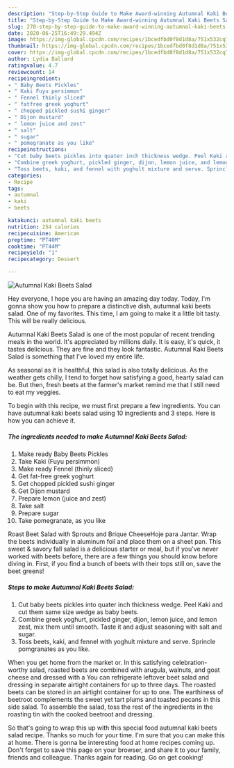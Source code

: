 ```yaml
---
description: "Step-by-Step Guide to Make Award-winning Autumnal Kaki Beets Salad"
title: "Step-by-Step Guide to Make Award-winning Autumnal Kaki Beets Salad"
slug: 270-step-by-step-guide-to-make-award-winning-autumnal-kaki-beets-salad
date: 2020-06-25T16:49:29.494Z
image: https://img-global.cpcdn.com/recipes/1bcedfbd0f8d1d8a/751x532cq70/autumnal-kaki-beets-salad-recipe-main-photo.jpg
thumbnail: https://img-global.cpcdn.com/recipes/1bcedfbd0f8d1d8a/751x532cq70/autumnal-kaki-beets-salad-recipe-main-photo.jpg
cover: https://img-global.cpcdn.com/recipes/1bcedfbd0f8d1d8a/751x532cq70/autumnal-kaki-beets-salad-recipe-main-photo.jpg
author: Lydia Ballard
ratingvalue: 4.7
reviewcount: 14
recipeingredient:
- " Baby Beets Pickles"
- " Kaki Fuyu persimmon"
- " Fennel thinly sliced"
- " fatfree greek yoghurt"
- " chopped pickled sushi ginger"
- " Dijon mustard"
- " lemon juice and zest"
- " salt"
- " sugar"
- " pomegranate as you like"
recipeinstructions:
- "Cut baby beets pickles into quater inch thickness wedge. Peel Kaki and cut them same size wedge as baby beets."
- "Combine greek yoghurt, pickled ginger, dijon, lemon juice, and lemon zest, mix them until smooth. Taste it and adjust seasoning with salt and sugar."
- "Toss beets, kaki, and fennel with yoghult mixture and serve. Sprincle pomgranates as you like."
categories:
- Recipe
tags:
- autumnal
- kaki
- beets

katakunci: autumnal kaki beets 
nutrition: 254 calories
recipecuisine: American
preptime: "PT40M"
cooktime: "PT44M"
recipeyield: "1"
recipecategory: Dessert

---
```



![Autumnal Kaki Beets Salad](https://img-global.cpcdn.com/recipes/1bcedfbd0f8d1d8a/751x532cq70/autumnal-kaki-beets-salad-recipe-main-photo.jpg)

Hey everyone, I hope you are having an amazing day today. Today, I'm gonna show you how to prepare a distinctive dish, autumnal kaki beets salad. One of my favorites. This time, I am going to make it a little bit tasty. This will be really delicious.

Autumnal Kaki Beets Salad is one of the most popular of recent trending meals in the world. It's appreciated by millions daily. It is easy, it's quick, it tastes delicious. They are fine and they look fantastic. Autumnal Kaki Beets Salad is something that I've loved my entire life.

As seasonal as it is healthful, this salad is also totally delicious. As the weather gets chilly, I tend to forget how satisfying a good, hearty salad can be. But then, fresh beets at the farmer&#39;s market remind me that I still need to eat my veggies.


To begin with this recipe, we must first prepare a few ingredients. You can have autumnal kaki beets salad using 10 ingredients and 3 steps. Here is how you can achieve it.

<!--inarticleads1-->

##### The ingredients needed to make Autumnal Kaki Beets Salad:

1. Make ready  Baby Beets Pickles
1. Take  Kaki (Fuyu persimmon)
1. Make ready  Fennel (thinly sliced)
1. Get  fat-free greek yoghurt
1. Get  chopped pickled sushi ginger
1. Get  Dijon mustard
1. Prepare  lemon (juice and zest)
1. Take  salt
1. Prepare  sugar
1. Take  pomegranate, as you like


Roast Beet Salad with Sprouts and Brique CheeseHoje para Jantar. Wrap the beets individually in aluminum foil and place them on a sheet pan. This sweet &amp; savory fall salad is a delicious starter or meal, but if you&#39;ve never worked with beets before, there are a few things you should know before diving in. First, if you find a bunch of beets with their tops still on, save the beet greens! 

<!--inarticleads2-->

##### Steps to make Autumnal Kaki Beets Salad:

1. Cut baby beets pickles into quater inch thickness wedge. Peel Kaki and cut them same size wedge as baby beets.
1. Combine greek yoghurt, pickled ginger, dijon, lemon juice, and lemon zest, mix them until smooth. Taste it and adjust seasoning with salt and sugar.
1. Toss beets, kaki, and fennel with yoghult mixture and serve. Sprincle pomgranates as you like.


When you get home from the market or. In this satisfying celebration-worthy salad, roasted beets are combined with arugula, walnuts, and goat cheese and dressed with a You can refrigerate leftover beet salad and dressing in separate airtight containers for up to three days. The roasted beets can be stored in an airtight container for up to one. The earthiness of beetroot complements the sweet yet tart plums and toasted pecans in this side salad. To assemble the salad, toss the rest of the ingredients in the roasting tin with the cooked beetroot and dressing. 

So that's going to wrap this up with this special food autumnal kaki beets salad recipe. Thanks so much for your time. I'm sure that you can make this at home. There is gonna be interesting food at home recipes coming up. Don't forget to save this page on your browser, and share it to your family, friends and colleague. Thanks again for reading. Go on get cooking!
